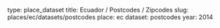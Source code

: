 type: place_dataset
title: Ecuador / Postcodes / Zipcodes
slug: places/ec/datasets/postcodes
place: ec
dataset: postcodes
year: 2014
